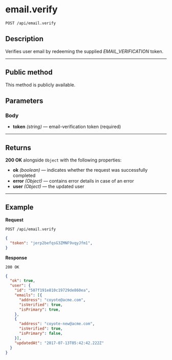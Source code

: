 # email.verify

`POST /api/email.verify`

## Description

Verifies user email by redeeming the supplied _EMAIL_VERIFICATION_ token.

***

## Public method

This method is publicly available.

## Parameters

### Body

- **token** _(string)_ — email-verification token (required)

***

## Returns

**200 OK** alongside `Object` with the following properties:

- **ok** _(boolean)_ — indicates whether the request was successfully completed
- **error** _(Object)_ — contains error details in case of an error
- **user** _(Object)_ — the updated user
***

## Example

**Request**

```
POST /api/email.verify
```

``` json
{
  "token": "jerp2befqsG3ZMNF9vqyJfm1",
}
```

**Response**

`200 OK`

``` json
{
  "ok": true,
  "user": {
    "id": "507f191e810c19729de860ea",
    "emails": [{
      "address": "coyote@acme.com",
      "isVerified": true,
      "isPrimary": true,
    },
    {
      "address": "coyote-new@acme.com",
      "isVerified": true,
      "isPrimary": false,
    }],
    "updatedAt": "2017-07-13T05:42:42.222Z"
  }
}
```
